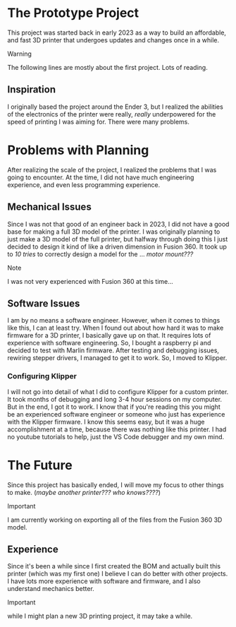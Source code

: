 # The Prototype Project
This project was started back in early 2023 as a way to build an affordable, and fast 3D printer that undergoes updates and changes once in a while.

>[!WARNING]
>The following lines are mostly about the first project. Lots of reading.

## Inspiration
I originally based the project around the Ender 3, but I realized the abilities of the electronics of the printer were really, *really* underpowered for the speed of printing I was aiming for. There were many problems.

# Problems with Planning
After realizing the scale of the project, I realized the problems that I was going to encounter. At the time, I did not have much engineering experience, and even less programming experience.

## Mechanical Issues
Since I was not that good of an engineer back in 2023, I did not have a good base for making a full 3D model of the printer. I was originally planning to just make a 3D model of the full printer, but halfway through doing this I just decided to design it kind of like a driven dimension in Fusion 360. It took up to *10 tries* to correctly design a model for the ... *motor mount???*

>[!NOTE]
>I was not very experienced with Fusion 360 at this time...

## Software Issues
I am by no means a software engineer. However, when it comes to things like this, I can at least try.
When I found out about how hard it was to make firmware for a 3D printer, I basically gave up on that. It requires lots of experience with software engineering. So, I bought a raspberry pi and decided to test with Marlin firmware. After testing and debugging issues, rewiring stepper drivers, I managed to get it to work. So, I moved to Klipper.

### Configuring Klipper
I will not go into detail of what I did to configure Klipper for a custom printer. It took months of debugging and long 3-4 hour sessions on my computer. But in the end, I got it to work. I know that if you're reading this you might be an experienced software engineer or someone who just has experience with the Klipper firmware. I know this seems easy, but it was a huge accomplishment at a time, because there was nothing like this printer. I had no youtube tutorials to help, just the VS Code debugger and my own mind.

# The Future
Since this project has basically ended, I will move my focus to other things to make. (*maybe another printer??? who knows????*)

> [!IMPORTANT]
>I am currently working on exporting all of the files from the Fusion 360 3D model.

## Experience
Since it's been a while since I first created the BOM and actually built this printer (which was my first one) I believe I can do better with other projects. I have lots more experience with software and firmware, and I also understand mechanics better.

>[!IMPORTANT]
>while I might plan a new 3D printing project, it may take a while.
